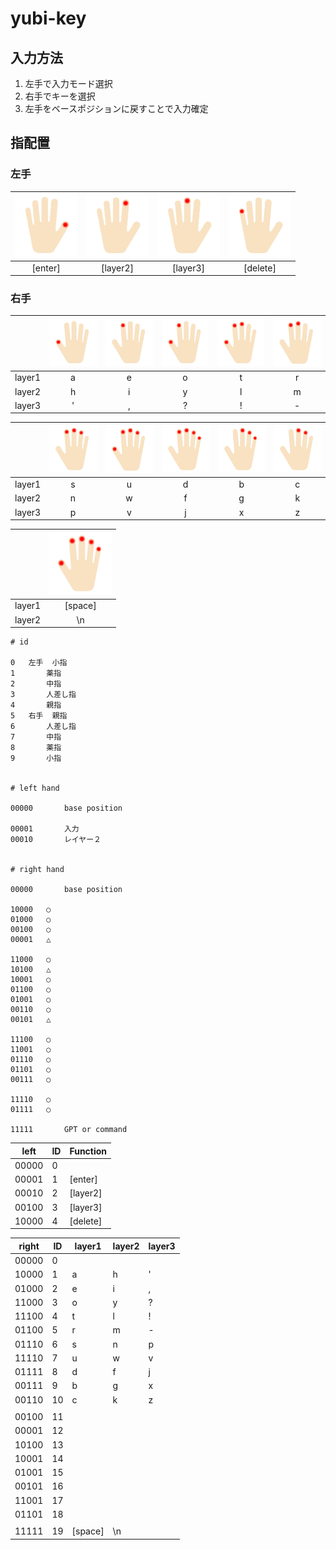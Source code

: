 # yubi-key

## 入力方法

1. 左手で入力モード選択
2. 右手でキーを選択
3. 左手をベースポジションに戻すことで入力確定

## 指配置

### 左手

| <img width="100" alt="left1" src="./srcs/hand_images/left1.png"> | <img width="100" alt="left2" src="./srcs/hand_images/left2.png"> | <img width="100" alt="left3" src="./srcs/hand_images/left3.png"> | <img width="100" alt="left4" src="./srcs/hand_images/left4.png"> |
| :---: | :---: | :---: | :---: |
| [enter] | [layer2] | [layer3] | [delete] |

### 右手

|  | <img width="100" alt="right1" src="./srcs/hand_images/right1.png"> | <img width="100" alt="right2" src="./srcs/hand_images/right2.png"> | <img width="100" alt="right3" src="./srcs/hand_images/right3.png"> | <img width="100" alt="right4" src="./srcs/hand_images/right4.png"> | <img width="100" alt="right5" src="./srcs/hand_images/right5.png"> |
| :---: | :---: | :---: | :---: | :---: | :---: |
| layer1 | a | e | o | t | r |
| layer2 | h | i | y | l | m |
| layer3 | ' | , | ? | ! | - |

|  | <img width="100" alt="right6" src="./srcs/hand_images/right6.png"> | <img width="100" alt="right7" src="./srcs/hand_images/right7.png"> | <img width="100" alt="right8" src="./srcs/hand_images/right8.png"> | <img width="100" alt="right9" src="./srcs/hand_images/right9.png"> | <img width="100" alt="right10" src="./srcs/hand_images/right10.png"> |
| :---: | :---: | :---: | :---: | :---: | :---: |
| layer1 | s | u | d | b | c |
| layer2 | n | w | f | g | k |
| layer3 | p | v | j | x | z |

|  | <img width="100" alt="right19" src="./srcs/hand_images/right19.png"> |
| :---: | :---: |
| layer1 | [space] |
| layer2 | \n |

```
# id

0	左手	小指
1		薬指
2		中指
3		人差し指
4		親指
5	右手	親指
6		人差し指
7		中指
8		薬指
9		小指


# left hand

00000		base position

00001		入力
00010		レイヤー２


# right hand

00000		base position

10000	○
01000	○
00100	○
00001	△

11000	○
10100	△
10001	○
01100	○
01001	○
00110	○
00101	△

11100	○
11001	○
01110	○
01101	○
00111	○

11110	○
01111	○

11111		GPT or command
```

| left  | ID  | Function |
| ----  | --- | ----     |
| 00000 | 0   |          |
| 00001 | 1   | [enter]  |
| 00010 | 2   | [layer2] |
| 00100 | 3   | [layer3] |
| 10000 | 4   | [delete] |

| right | ID  | layer1  | layer2 | layer3 |
| ----  | --- | ----    | ---    | ---    |
| 00000 | 0   |         |        |        |
| 10000 | 1   | a       | h      | '      |
| 01000 | 2   | e       | i      | ,      |
| 11000 | 3   | o       | y      | ?      |
| 11100 | 4   | t       | l      | !      |
| 01100 | 5   | r       | m      | -      |
| 01110 | 6   | s       | n      | p      |
| 11110 | 7   | u       | w      | v      |
| 01111 | 8   | d       | f      | j      |
| 00111 | 9   | b       | g      | x      |
| 00110 | 10  | c       | k      | z      |
|       |     |         |        |
| 00100 | 11  |         |        |
| 00001 | 12  |         |        |
| 10100 | 13  |         |        |
| 10001 | 14  |         |        |
| 01001 | 15  |         |        |
| 00101 | 16  |         |        |
| 11001 | 17  |         |        |
| 01101 | 18  |         |        |
|       |     |         |        |
| 11111 | 19  | [space] | \n     |
